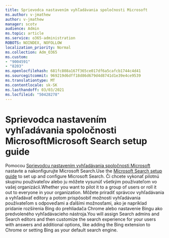 ```yaml
---
title: Sprievodca nastavením vyhľadávania spoločnosti Microsoft
ms.author: v-jmathew
author: v-jmathew
manager: scotv
audience: Admin
ms.topic: article
ms.service: o365-administration
ROBOTS: NOINDEX, NOFOLLOW
localization_priority: Normal
ms.collection: Adm_O365
ms.custom:
- "9004591"
- "8203"
ms.openlocfilehash: 681fc808a167f365ce017df6a5cafcb1744c4d41
ms.sourcegitcommit: 969219d6dff18d86d679d4d8741d1e39e4ce9539
ms.translationtype: MT
ms.contentlocale: sk-SK
ms.lasthandoff: 03/03/2021
ms.locfileid: "50428278"
---
```

# <a name="microsoft-search-setup-guide"></a><span data-ttu-id="5a5f0-102">Sprievodca nastavením vyhľadávania spoločnosti Microsoft</span><span class="sxs-lookup"><span data-stu-id="5a5f0-102">Microsoft Search setup guide</span></span>

<span data-ttu-id="5a5f0-103">Pomocou [Sprievodcu nastavením vyhľadávania spoločnosti Microsoft](https://go.microsoft.com/fwlink/?linkid=2153798) nastavte a nakonfigurujte Microsoft Search.</span><span class="sxs-lookup"><span data-stu-id="5a5f0-103">Use the [Microsoft Search setup guide](https://go.microsoft.com/fwlink/?linkid=2153798) to set up and configure Microsoft Search.</span></span> <span data-ttu-id="5a5f0-104">Či chcete vykonať pilotnú skupinu používateľov alebo ju môžete vysunúť všetkým používateľom vo vašej organizácii.</span><span class="sxs-lookup"><span data-stu-id="5a5f0-104">Whether you want to pilot it to a group of users or roll it out to everyone in your organization.</span></span> <span data-ttu-id="5a5f0-105">Môžete priradiť správcov vyhľadávania a vyhľadávať editory a potom prispôsobiť možnosti vyhľadávania používateľom s odpoveďami a ďalšími možnosťami, ako je napríklad pridanie rozšírenia Bing do prehliadača Chrome alebo nastavenie Bingu ako predvoleného vyhľadávacieho nástroja.</span><span class="sxs-lookup"><span data-stu-id="5a5f0-105">You will assign Search admins and Search editors and then customize the search experience for your users with answers and additional options, like adding the Bing extension to Chrome or setting Bing as your default search engine.</span></span>
